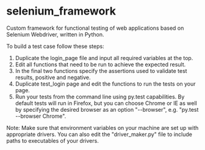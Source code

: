 # selenium_framework
Custom framework for functional testing of web applications based on Selenium Webdriver, written in Python.

To build a test case follow these steps:

1. Duplicate the login_page file and input all required variables at the top.
2. Edit all functions that need to be run to achieve the expected result.
3. In the final two functions specify the assertions used to validate test results, positive and negative. 
4. Duplicate test_login page and edit the functions to run the tests on your page.
5. Run your tests from the command line using py.test capabilities. By default tests will run in Firefox, but you can choose Chrome or IE as well by 
specifying the desired browser as an option "--browser", e.g. "py.test --browser Chrome". 

Note: Make sure that environment variables on your machine are set up with appropriate drivers. 
You can also edit the "driver_maker.py" file to include paths to executables of your drivers.
